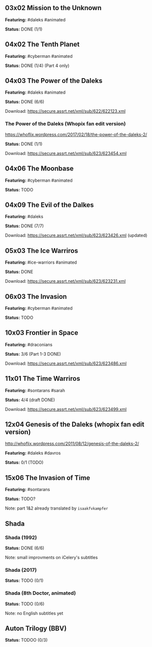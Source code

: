 

## 03x02 Mission to the Unknown

**Featuring:** #daleks #animated

**Status:** DONE (1/1)


## 04x02 The Tenth Planet

**Featuring:** #cyberman #animated

**Status:** DONE (1/4)  (Part 4 only)


## 04x03 The Power of the Daleks

**Featuring:** #daleks #animated

**Status:** DONE (6/6)

Download: https://secure.assrt.net/xml/sub/622/622123.xml


### The Power of the Daleks (Whopix fan edit version)

https://whoflix.wordpress.com/2017/02/18/the-power-of-the-daleks-2/ 

**Status:** DONE (1/1)

Download: https://secure.assrt.net/xml/sub/623/623454.xml


## 04x06 The Moonbase

**Featuring:** #cyberman #animated

**Status:** TODO


## 04x09 The Evil of the Dalkes

**Featuring:** #daleks

**Status:** DONE (7/7)

Download: https://secure.assrt.net/xml/sub/623/623426.xml (updated)


## 05x03 The Ice Warriros

**Featuring:** #ice-warriors #animated

**Status:** DONE

Download: https://secure.assrt.net/xml/sub/623/623231.xml


## 06x03 The Invasion

**Featuring:** #cyberman #animated

**Status:** TODO


## 10x03 Frontier in Space

**Featuring:** #draconians

**Status:** 3/6 (Part 1-3 DONE)

Download: https://secure.assrt.net/xml/sub/623/623486.xml


## 11x01 The Time Warriros

**Featuring:** #sontarans #sarah

**Status:** 4/4 (draft DONE)

Download:  https://secure.assrt.net/xml/sub/623/623499.xml


## 12x04 Genesis of the Daleks (whopix fan edit version)

http://whoflix.wordpress.com/2011/08/12/genesis-of-the-daleks-2/

**Featuring:** #daleks #davros

**Status:** 0/1 (TODO)


## 15x06 The Invasion of Time

**Featuring:** #sontarans

**Status:** TODO?

Note: part 1&2 already translated by `isaakfvkampfer`


##  Shada 
### Shada (1992)
**Status:** DONE (6/6)

Note: small improvments on iCelery's subtitles

### Shada (2017)

**Status:** TODO (0/1)

### Shada (8th Doctor, animated)

**Status:** TODO (0/6)

Note: no English subtitles yet


## Auton Trilogy (BBV)

**Status:** TODOO (0/3)
